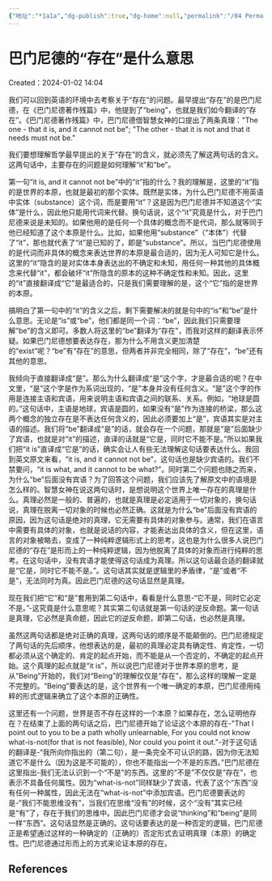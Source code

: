 ```yaml
---
{"地址":"*1a1a","dg-publish":true,"dg-home":null,"permalink":"/04 Permanent Notes/本体论/巴门尼德的“存在”是什么意思/","dgPassFrontmatter":true}
---
```


# 巴门尼德的“存在”是什么意思
Created：2024-01-02  14:04

我们可以回到英语的环境中去考察关于“存在”的问题。最早提出“存在”的是巴门尼德，在《巴门尼德著作残篇》中，他提到了“being”，也就是我们如今翻译的“存在”。《巴门尼德著作残篇》中，巴门尼德借智慧女神的口提出了两条真理："The one - that it is, and it cannot not be"; "The other - that it is not and that it needs must not be."

我们要想理解哲学最早提出的关于“存在”的含义，就必须先了解这两句话的含义。这两句话中，主要存在的问题是如何理解“it”和“be”。

第一句“it is, and it cannot not be”中的“it”指的什么？我的理解是，这里的“it”指的是世界的本原，也就是最初的那个实体。既然是实体，为什么巴门尼德不用英语中实体（substance）这个词，而是要用“it”？这是因为巴门尼德并不知道这个“实体”是什么，因此他只能用代词来代替。换句话说，这个“it”究竟是什么，对于巴门尼德来说是未知的。如果他用的是任何一个具体的概念而不是代词，那么就等同于他已经知道了这个本原是什么。比如，如果他用“substance”（“本体”）代替了“it”，那也就代表了“it”是已知的了，即是“substance”。所以，当巴门尼德使用的是代词而非具体的概念来表达世界的本原是最合适的，因为无人可知它是什么。这里的“it”隐含的是对实体本身表达出的不确定和未知，用任何一种其他的具体概念来代替“it”，都会破坏“it”所隐含的原本的这种不确定性和未知。因此，这里的“it”直接翻译成“它”是最适合的，只是我们需要理解的是，这个“它”指的是世界的本原。

搞明白了第一句中的“it”的含义之后，剩下需要解决的就是句中的“is”和“be”是什么意思。无论是“is”或“be”，他们都是同一个词：“be”，因此我们只需要理解“be”的含义即可。多数人将这里的“be”翻译为“存在”，而我对这样的翻译表示怀疑。如果巴门尼德想要表达存在，那为什么不用含义更加清楚的“exist”呢？“be”有“存在”的意思，但两者并非完全相同，除了“存在”，“be”还有其他的意思。

我倾向于直接翻译成“是”。那么为什么翻译成“是”这个字，才是最合适的呢？在中文里，“是”这个字是作为系词出现的，“是”本身并没有任何含义。“是”这个字的作用是连接主语和宾语，用来说明主语和宾语之间的联系、关系。例如，“地球是圆的。”这句话中，主语是地球，宾语是圆的，如果没有“是”作为连接的桥梁，那么这两个概念的独立存在是不表达任何含义的，因此必须要加上“是”，宾语其实是对主语的描述。我们将“be”翻译成“是”的话，就会存在一个问题，那就是“是”后面缺少了宾语，也就是对“it”的描述，直译的话就是“它是，同时它不能不是。”所以如果我们把“it is”直译成“它是”的话，确实会让人有些无法理解这句话要表达什么。我回到英文原文来看，“it is, and it cannot not be”，这句话也是缺少宾语的。我们不禁要问，“it is what, and it cannot to be what?”。同时第二个问题也随之而来，为什么“be”后面没有宾语？为了回答这个问题，我们应该先了解原文中的语境是怎么样的。智慧女神在说这两句话时，是想说明这个世界上唯一存在的真理是什么。真理必然是一般的、普遍的，也就是真理是必定适用于一切对象的，换句话说，真理在脱离一切对象的时候也必然正确。这就是为什么“be”后面没有宾语的原因，因为这句话是绝对的真理，它无需要有具体的对象参与。通常，我们在语言中需要有具体的对象，也就是说话的内容，才能表达出具体的含义，但在这里，语言的对象被略去，变成了一种纯粹逻辑形式上的思考，这也是为什么很多人说巴门尼德的“存在”是形而上的一种纯粹逻辑，因为他脱离了具体的对象而进行纯粹的思考。在这句话中，没有宾语才能使得这句话成为真理。所以这句话最合适的翻译就是“它是，同时它不能不是。”。这句话其实就是逻辑里的矛盾律，“是”或者“不是”，无法同时为真。因此巴门尼德的这句话显然是真理。

现在我们把“它”和“是”套用到第二句话中，看看是什么意思-“它不是，同时它必定不是。”-这究竟是什么意思呢？其实第二句话就是第一句话的逆反命题。第一句话是真理，它必然是真命题，因此它的逆反命题，即第二句话，也必然是真理。

虽然这两句话都是绝对正确的真理，这两句话的顺序是不能颠倒的。巴门尼德规定了两句话的先后顺序，他想表达的是，最初的真理必定具有确定性、肯定性，一切都必须从这个确定的、肯定的起点开始，而不能是从一个否定的，不确定的起点开始。这个真理的起点就是“it is”，所以说巴门尼德对于世界本原的思考，是从“Being”开始的，我们对“Being”的理解仅仅是“存在”，那么这样的理解一定是不完整的。“Being”要表达的是，这个世界有一个唯一确定的本原，巴门尼德用纯粹的形式逻辑来确立了这个本原的正确性。

这里还有一个问题，世界是否不存在这样的一个本原？如果存在，怎么证明他存在？在结束了上面的两句话之后，巴门尼德开始了论证这个本原的存在-"That I point out to you to be a path wholly unlearnable, For you could not know what-is-not(for that is not feasible), Nor could you point it out."-对于这句话的翻译是-“我所向你指出的（第二句），是一条完全不可认识的路，因为你无法知道它不是什么（因为这是不可能的），你也不能指出一个不是的东西。”巴门尼德在这里指出-我们无法认识到一个“不是”的东西。这里的“不是”不仅仅是“存在”，也表示不具备任何属性。因为“what-is-not”同样缺少了宾语，代表了这个“东西”没有任何一种属性，因此无法在“what-is-not”中添加宾语。巴门尼德要表达的是-“我们不能思维没有”，当我们在思维“没有”的时候，这个“没有”其实已经是“有”了，存在于我们的思维中。因此巴门尼德才会说“thinking”和“being”是同一样“东西”。这句话显然是正确的。这句话要表达的是一种否定的逻辑，巴门尼德正是希望通过这样的一种确定的（正确的）否定形式去证明真理（本原）的确定性。巴门尼德通过形而上的方式来论证本原的存在。

## References

